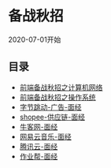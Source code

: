 # 备战秋招
2020-07-01开始

## 目录
* [前端备战秋招之计算机网络](./Internet.md)
* [前端备战秋招之操作系统](./os.md)
* [字节跳动-广告-面经](./bytedance.md)
* [shopee-供应链-面经](./shopee.md)
* [牛客网-面经](./nowcoder.md)
* [网易云音乐-面经](./cloudmusic.md)
* [腾讯云-面经](./txcloud.md)
* [作业帮-面经](./zyb.md)

<tongji/>